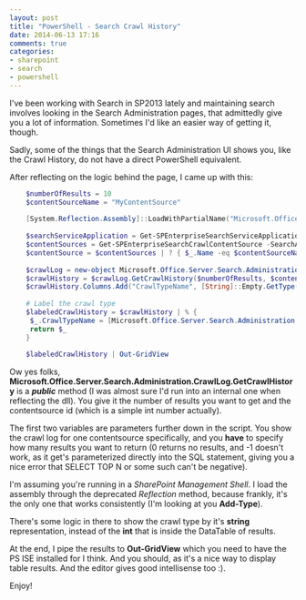 ```yaml
---
layout: post
title: "PowerShell - Search Crawl History"
date: 2014-06-13 17:16
comments: true
categories: 
- sharepoint
- search
- powershell
---
```


I've been working with Search in SP2013 lately and maintaining search involves looking in the Search Administration pages, that admittedly give you a lot of information. Sometimes I'd like an easier way of getting it, though.

Sadly, some of the things that the Search Administration UI shows you, like the Crawl History, do not have a direct PowerShell equivalent.

After reflecting on the logic behind the page, I came up with this:
```Powershell
	$numberOfResults = 10
	$contentSourceName = "MyContentSource"
	
	[System.Reflection.Assembly]::LoadWithPartialName("Microsoft.Office.Server.Search.Administration")
	
	$searchServiceApplication = Get-SPEnterpriseSearchServiceApplication
	$contentSources = Get-SPEnterpriseSearchCrawlContentSource -SearchApplication $searchServiceApplication
	$contentSource = $contentSources | ? { $_.Name -eq $contentSourceName }
	
	$crawlLog = new-object Microsoft.Office.Server.Search.Administration.CrawlLog($searchServiceApplication)
	$crawlHistory = $crawlLog.GetCrawlHistory($numberOfResults, $contentSource.Id)
	$crawlHistory.Columns.Add("CrawlTypeName", [String]::Empty.GetType()) | Out-Null
	
	# Label the crawl type
	$labeledCrawlHistory = $crawlHistory | % {
	 $_.CrawlTypeName = [Microsoft.Office.Server.Search.Administration.CrawlType]::Parse([Microsoft.Office.Server.Search.Administration.CrawlType], $_.CrawlType).ToString()
	 return $_
	}
	
	$labeledCrawlHistory | Out-GridView
```
Ow yes folks, **Microsoft.Office.Server.Search.Administration.CrawlLog.GetCrawlHistory** is a ***public*** method (I was almost sure I'd run into an internal one when reflecting the dll). You give it the number of results you want to get and the contentsource id (which is a simple int number actually).

The first two variables are parameters further down in the script. You show the crawl log for one contentsource specifically, and you **have** to specify how many results you want to return (0 returns no results, and -1 doesn't work, as it get's parameterized directly into the SQL statement, giving you a nice error that SELECT TOP N or some such can't be negative).

I'm assuming you're running in a *SharePoint Management Shell*. I load the assembly through the deprecated *Reflection* method, because frankly, it's the only one that works consistently (I'm looking at you **Add-Type**).

There's some logic in there to show the crawl type by it's **string** representation, instead of the **int** that is inside the DataTable of results.

At the end, I pipe the results to **Out-GridView** which you need to have the PS ISE installed for I think. And you should, as it's a nice way to display table results. And the editor gives good intellisense too :).

Enjoy!
